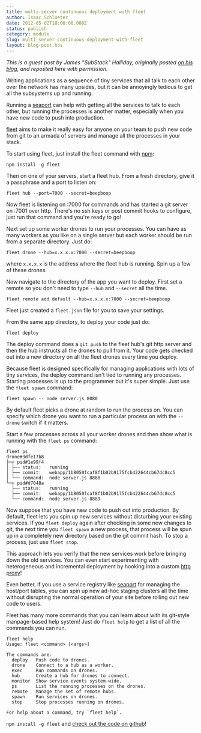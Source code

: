 ```yaml
---
title: multi-server continuous deployment with fleet
author: Isaac Schlueter
date: 2012-05-02T18:00:00.000Z
status: publish
category: module
slug: multi-server-continuous-deployment-with-fleet
layout: blog-post.hbs
---
```


_This is a guest post by James "SubStack" Halliday, originally posted [on his blog](http://substack.net/posts/16a9d8/multi-server-continuous-deployment-with-fleet), and reposted here with permission._

Writing applications as a sequence of tiny services that all talk to each other over the network has many upsides, but it can be annoyingly tedious to get all the subsystems up and running.

Running a [seaport](http://substack.net/posts/7a1c42) can help with getting all the services to talk to each other, but running the processes is another matter, especially when you have new code to push into production.

[fleet](http://github.com/substack/fleet) aims to make it really easy for anyone on your team to push new code from git to an armada of servers and manage all the processes in your stack.

To start using fleet, just install the fleet command with [npm](https://npmjs.com):

```
npm install -g fleet
```

Then on one of your servers, start a fleet hub. From a fresh directory, give it a passphrase and a port to listen on:

```
fleet hub --port=7000 --secret=beepboop
```

Now fleet is listening on :7000 for commands and has started a git server on :7001 over http. There's no ssh keys or post commit hooks to configure, just run that command and you're ready to go!

Next set up some worker drones to run your processes. You can have as many workers as you like on a single server but each worker should be run from a separate directory. Just do:

```
fleet drone --hub=x.x.x.x:7000 --secret=beepboop
```

where `x.x.x.x` is the address where the fleet hub is running. Spin up a few of these drones.

Now navigate to the directory of the app you want to deploy. First set a remote so you don't need to type `--hub` and `--secret` all the time.

```
fleet remote add default --hub=x.x.x.x:7000 --secret=beepboop
```

Fleet just created a `fleet.json` file for you to save your settings.

From the same app directory, to deploy your code just do:

```
fleet deploy
```

The deploy command does a `git push` to the fleet hub's git http server and then the hub instructs all the drones to pull from it. Your code gets checked out into a new directory on all the fleet drones every time you deploy.

Because fleet is designed specifically for managing applications with lots of tiny services, the deploy command isn't tied to running any processes. Starting processes is up to the programmer but it's super simple. Just use the `fleet spawn` command:

```
fleet spawn -- node server.js 8080
```

By default fleet picks a drone at random to run the process on. You can specify which drone you want to run a particular process on with the `--drone` switch if it matters.

Start a few processes across all your worker drones and then show what is running with the `fleet ps` command:

```
fleet ps
drone#3dfe17b8
├─┬ pid#1e99f4
│ ├── status:   running
│ ├── commit:   webapp/1b8050fcaf8f1b02b9175fcb422644cb67dc8cc5
│ └── command:  node server.js 8888
└─┬ pid#d7048a
  ├── status:   running
  ├── commit:   webapp/1b8050fcaf8f1b02b9175fcb422644cb67dc8cc5
  └── command:  node server.js 8889
```

Now suppose that you have new code to push out into production. By default, fleet lets you spin up new services without disturbing your existing services. If you `fleet deploy` again after checking in some new changes to git, the next time you `fleet spawn` a new process, that process will be spun up in a completely new directory based on the git commit hash. To stop a process, just use `fleet stop`.

This approach lets you verify that the new services work before bringing down the old services. You can even start experimenting with heterogeneous and incremental deployment by hooking into a custom [http proxy](http://substack.net/posts/5bd18d)!

Even better, if you use a service registry like [seaport](http://substack.net/posts/7a1c42) for managing the host/port tables, you can spin up new ad-hoc staging clusters all the time without disrupting the normal operation of your site before rolling out new code to users.

Fleet has many more commands that you can learn about with its git-style manpage-based help system! Just do `fleet help` to get a list of all the commands you can run.

```
fleet help
Usage: fleet <command> [<args>]

The commands are:
  deploy   Push code to drones.
  drone    Connect to a hub as a worker.
  exec     Run commands on drones.
  hub      Create a hub for drones to connect.
  monitor  Show service events system-wide.
  ps       List the running processes on the drones.
  remote   Manage the set of remote hubs.
  spawn    Run services on drones.
  stop     Stop processes running on drones.

For help about a command, try `fleet help`.
```

`npm install -g fleet` and [check out the code on github](https://github.com/substack/fleet)!
